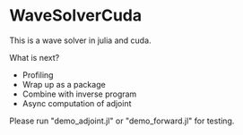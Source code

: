 # WaveSolverCuda
This is a wave solver in julia and cuda.

What is next?
- Profiling
- Wrap up as a package
- Combine with inverse program
- Async computation of adjoint

Please run "demo_adjoint.jl" or "demo_forward.jl" for testing.